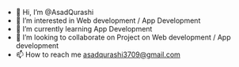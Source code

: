 - 👋 Hi, I’m @AsadQurashi
- 👀 I’m interested in Web development / App Development
- 🌱 I’m currently learning App Development
- 💞️ I’m looking to collaborate on Project on Web development / App development
- 📫 How to reach me asadqurashi3709@gmail.com
<!---
AsadQurashi/AsadQurashi is a ✨ special ✨ repository because its `README.md` (this file) appears on your GitHub profile.
You can click the Preview link to take a look at your changes.
--->
